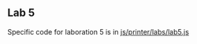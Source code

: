 ## Lab 5

Specific code for laboration 5 is in <a href="https://github.com/leck-lex/labs/blob/main/05_week38_arrays_js/js/printer/labs/lab5.js">js/printer/labs/lab5.js</a>